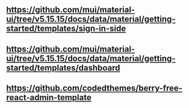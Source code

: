 ## https://github.com/mui/material-ui/tree/v5.15.15/docs/data/material/getting-started/templates/sign-in-side

## https://github.com/mui/material-ui/tree/v5.15.15/docs/data/material/getting-started/templates/dashboard

## https://github.com/codedthemes/berry-free-react-admin-template